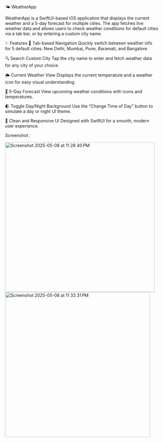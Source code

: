 🌤️ WeatherApp

WeatherApp is a SwiftUI-based iOS application that displays the current weather and a 5-day forecast for multiple cities. The app fetches live weather data and allows users to check weather conditions for default cities via a tab bar, or by entering a custom city name.

✨ Features
🔄 Tab-based Navigation
Quickly switch between weather info for 5 default cities: New Delhi, Mumbai, Pune, Baramati, and Bangalore.

🔍 Search Custom City
Tap the city name to enter and fetch weather data for any city of your choice.

🌦️ Current Weather View
Displays the current temperature and a weather icon for easy visual understanding.

📅 5-Day Forecast
View upcoming weather conditions with icons and temperatures.

🌓 Toggle Day/Night Background
Use the “Change Time of Day” button to simulate a day or night UI theme.

📱 Clean and Responsive UI
Designed with SwiftUI for a smooth, modern user experience.

Screenshot : 

<img width="492" alt="Screenshot 2025-05-08 at 11 28 40 PM" src="https://github.com/user-attachments/assets/11a679f1-3f46-4a6f-9bb9-66bc44477224" />

<img width="476" alt="Screenshot 2025-05-08 at 11 33 31 PM" src="https://github.com/user-attachments/assets/cd0dbbc5-6c49-4c2d-ae07-e1246ce16248" />
